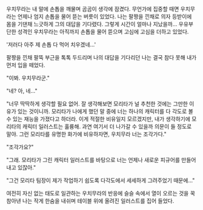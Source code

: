 우치무라는 내 말에 손톱을 깨물며 곰곰이 생각에 잠겼다. 
무언가에 집중할 때면 우치무라는 언제나 엄지 손톱을 물어 뜯는 버릇이 있었다. 
나는 팔짱을 낀채로 의자 등받이에 몸을 기댄채 느긋하게 그의 대답을 기다렸다. 
그렇게 시간이 얼마나 지났을까... 
우유부단한 성격인 우치무라는 아직까지 손톱을 물어 뜯으며 고심에 고심을 더하고 있었다. 

'저러다 아주 제 손톱 다 먹어 치우겠네...' 

팔짱을 낀채 팔뚝 부근을 톡톡 두드리며 나의 대답을 기다리던 나는 결국 참다 못해 내가 먼저 입을 떼었다. 

"이봐. 우치무라군." 

"네? 아, 네..." 

"너무 딱딱하게 생각할 필요 없어. 잘 생각해보면 모리타가 널 추천한 것에는 그만한 이유가 있는 것이니까. 모리타가 나에게 했던 말 중에 너는 하나의 캐릭터를 다 각도로 볼 수 있는 재능을 가졌다고 하더라. 이게 적절한 비유일지 모르겠지만, 내가 생각하기에 모리타의 캐릭터 일러스트는 훌륭해. 과연 여기서 더 나가갈 수 있을까 의문이 들 정도로 말야. 그런 모리타를 유명한 화가에 비유하자면, 우치무라 너는 조각가다." 

"조각가요?" 

"그래. 모리타가 그린 캐릭터 일러스트를 바탕으로 너는 언제나 새로운 피규어를 만들어 내고 있잖아." 

"그건 모리타 팀장이 제가 작업하기 쉽도록 다각도에서 세세하게 그려주었기 때문에..." 

여전히 자신 없는 태도로 일관하는 우치무라의 반응에 슬슬 속에서 열이 오르는 것을 꾹 참아낸 나는 작게 한숨을 내쉬며 테이블 위에 올려진 일러스트를 집어 들었다. 